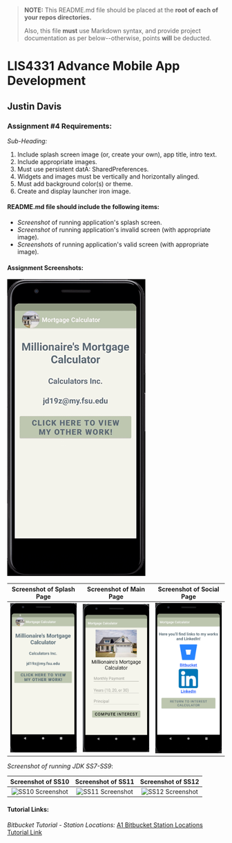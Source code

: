 > **NOTE:** This README.md file should be placed at the **root of each of your repos directories.**
>
>Also, this file **must** use Markdown syntax, and provide project documentation as per below--otherwise, points **will** be deducted.
>

# LIS4331 Advance Mobile App Development

## Justin Davis

### Assignment #4 Requirements:

*Sub-Heading:*

1. Include splash screen image (or, create your own), app title, intro text.
2. Include appropriate images.
3. Must use persistent datA: SharedPreferences.
4. Widgets and images must be vertically and horizontally alinged.
5. Must add background color(s) or theme.
6. Create and display launcher iron image.

#### README.md file should include the following items:

* *Screenshot* of running application's splash screen.
* *Screenshot* of running application's invalid screen (with appropriate image).
* *Screenshots* of running application's valid screen (with appropriate image).

#### Assignment Screenshots:

![Gif of Application](img/app.gif)

Screenshot of Splash Page             |  Screenshot of Main Page           | Screenshot of Social Page         
:-------------------------:|:-------------------------:|:------------------------------------------------:
![Splash Page Screenshot](img/splash.png)  |  ![Main Page Screenshot](img/main.png)  | ![Social Page  Screenshot](img/social.png)

*Screenshot of running JDK SS7-SS9*:

Screenshot of SS10             |  Screenshot of SS11             | Screenshot of SS12          
:-------------------------:|:-------------------------:|:------------------------------------------------:
![SS10 Screenshot](img/ss10.png)  |  ![SS11 Screenshot](img/ss11.png)  | ![SS12 Screenshot](img/ss12.png)

#### Tutorial Links:

*Bitbucket Tutorial - Station Locations:*
[A1 Bitbucket Station Locations Tutorial Link](https://bitbucket.org/jd19z/bitbucketstationlocations/ "Bitbucket Station Locations")